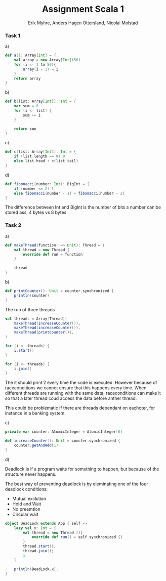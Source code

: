 # <center>Assignment Scala 1</center>

<center>Erik Myhre, Anders Hagen Ottersland, Nicolai Molstad</center>

### Task 1

a)

```scala 
def a(): Array[Int] = {
    val array = new Array[Int](50)
    for (i <- 1 to 50){
        array(i - 1) = i
    }
    return array
}
```

b)

```scala
def b(list: Array[Int]): Int = {
    var sum = 0
    for (i <- list) {
        sum += i
    }

    return sum
}
```

c)

```scala
def c(list: Array[Int]): Int = {
    if (list.length == 0) 0
    else list.head + c(list.tail)
}
```

d)

```scala
def fibonacci(number: Int): BigInt = {
    if (number <= 2) 1
    else fibonacci(number - 1) + fibonacci(number - 2)
}
```

The difference between Int and BigInt is the number of bits a number can be stored ass, 4 bytes vs 8 bytes.

### Task 2
a)

```scala
def makeThread(function: => Unit): Thread = {
    val thread = new Thread {
        override def run = function
    }

    thread
}
```

b)

```scala
def printCounter(): Unit = counter.synchronized {
    println(counter)
}
```

The run of three threads

```scala
val threads = Array[Thread](
    makeThread(increaseCounter()), 
    makeThread(increaseCounter()), 
    makeThread(printCounter()),
)

for (i <- threads) {
    i.start()
}

for (i <- threads) {
    i.join()
}
```

The it should print 2 every time the code is executed. However because of raceconditions we cannot ensure that this happens every time. When different threads are running with the same data, raceconditions can make it so that a later thread coud access the data before anther thread.

This could be problematic if there are threads dependant on eachoter, for instance in a banking system.

c)

```scala
private var counter: AtomicInteger = AtomicInteger(0)

def increaseCounter(): Unit = counter.synchronized {
    counter.getAndAdd(1)
}
```

d)

Deadlock is if a program waits for something to happen, but because of the structure never happens.

The best way of preventing deadlock is by eleminating one of the four deadlock conditions:

- Mutual exclution
- Hold and Wait
- No preemtion
- Circular wait

```scala
object DeadLock extends App { self => 
    lazy val x: Int = {
        val thread = new Thread (){
            override def run() = self.synchronized {}
        }
        thread.start();
        thread.join();  
        1
    }

    println(DeadLock.x);
}
```
